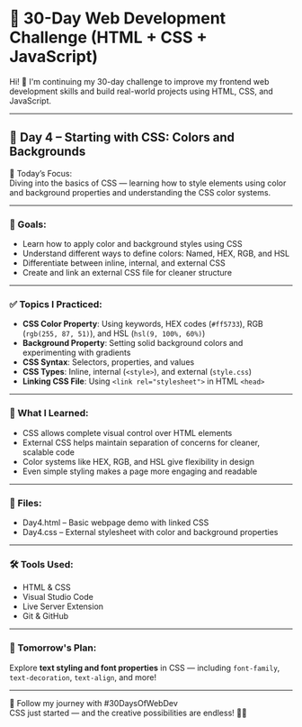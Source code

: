 # 🚀 30-Day Web Development Challenge (HTML + CSS + JavaScript)

Hi! 👋 I'm continuing my 30-day challenge to improve my frontend web development skills and build real-world projects using HTML, CSS, and JavaScript.

---

## 🎨 Day 4 – Starting with CSS: Colors and Backgrounds

📌 Today’s Focus:  
Diving into the basics of CSS — learning how to style elements using color and background properties and understanding the CSS color systems.

---

### 🎯 Goals:
- Learn how to apply color and background styles using CSS
- Understand different ways to define colors: Named, HEX, RGB, and HSL
- Differentiate between inline, internal, and external CSS
- Create and link an external CSS file for cleaner structure

---

### ✅ Topics I Practiced:
- **CSS Color Property**: Using keywords, HEX codes (`#ff5733`), RGB (`rgb(255, 87, 51)`), and HSL (`hsl(9, 100%, 60%)`)
- **Background Property**: Setting solid background colors and experimenting with gradients
- **CSS Syntax**: Selectors, properties, and values
- **CSS Types**: Inline, internal (`<style>`), and external (`style.css`)
- **Linking CSS File**: Using `<link rel="stylesheet">` in HTML `<head>`

---

### 🧠 What I Learned:
- CSS allows complete visual control over HTML elements
- External CSS helps maintain separation of concerns for cleaner, scalable code
- Color systems like HEX, RGB, and HSL give flexibility in design
- Even simple styling makes a page more engaging and readable

---

### 📁 Files:
- Day4.html – Basic webpage demo with linked CSS
- Day4.css – External stylesheet with color and background properties

---

### 🛠️ Tools Used:
- HTML & CSS  
- Visual Studio Code  
- Live Server Extension  
- Git & GitHub

---

### 📌 Tomorrow's Plan:
Explore **text styling and font properties** in CSS — including `font-family`, `text-decoration`, `text-align`, and more!

---

🔖 Follow my journey with #30DaysOfWebDev  
CSS just started — and the creative possibilities are endless! 🎨🚀
